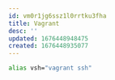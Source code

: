 ```yaml
---
id: vm0r1jg6ssz1l0rrtku3fha
title: Vagrant
desc: ''
updated: 1676448948475
created: 1676448935077
---
```

```bash
alias vsh="vagrant ssh"
```